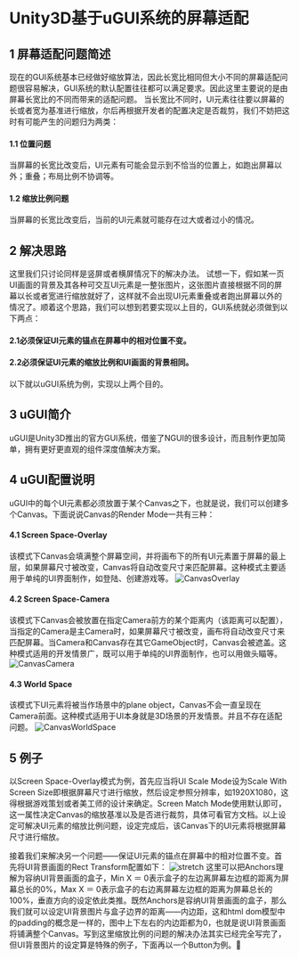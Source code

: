 # Unity3D基于uGUI系统的屏幕适配

## 1 屏幕适配问题简述
现在的GUI系统基本已经做好缩放算法，因此长宽比相同但大小不同的屏幕适配问题很容易解决，GUI系统的默认配置往往都可以满足要求。因此这里主要说的是由屏幕长宽比的不同而带来的适配问题。
当长宽比不同时，UI元素往往要以屏幕的长或者宽为基准进行缩放，尔后再根据开发者的配置决定是否裁剪，我们不妨把这时有可能产生的问题归为两类：
#### 1.1 位置问题
当屏幕的长宽比改变后，UI元素有可能会显示到不恰当的位置上，如跑出屏幕以外；重叠；布局比例不协调等。
#### 1.2 缩放比例问题
当屏幕的长宽比改变后，当前的UI元素就可能存在过大或者过小的情况。

## 2 解决思路
这里我们只讨论同样是竖屏或者横屏情况下的解决办法。
试想一下，假如某一页UI画面的背景及其各种可交互UI元素是一整张图片，这张图片直接根据不同的屏幕以长或者宽进行缩放就好了，这样就不会出现UI元素重叠或者跑出屏幕以外的情况了。顺着这个思路，我们可以想到若要实现以上目的，GUI系统就必须做到以下两点：
#### 2.1必须保证UI元素的锚点在屏幕中的相对位置不变。
#### 2.2必须保证UI元素的缩放比例和UI画面的背景相同。
以下就以uGUI系统为例，实现以上两个目的。

## 3 uGUI简介
uGUI是Unity3D推出的官方GUI系统，借鉴了NGUI的很多设计，而且制作更加简单，拥有更好更直观的组件深度值解决方案。

## 4 uGUI配置说明
uGUI中的每个UI元素都必须放置于某个Canvas之下，也就是说，我们可以创建多个Canvas。下面说说Canvas的Render Mode一共有三种：
#### 4.1 Screen Space-Overlay
该模式下Canvas会填满整个屏幕空间，并将画布下的所有UI元素置于屏幕的最上层，如果屏幕尺寸被改变，Canvas将自动改变尺寸来匹配屏幕。这种模式主要适用于单纯的UI界面制作，如登陆、创建游戏等。
![CanvasOverlay](https://github.com/Jerrywyj/Learn-way/blob/master/Unity3D/Unity3D%E5%9F%BA%E4%BA%8EuGUI%E7%B3%BB%E7%BB%9F%E7%9A%84%E5%B1%8F%E5%B9%95%E9%80%82%E9%85%8D/CanvasOverlay.png)
#### 4.2 Screen Space-Camera
该模式下Canvas会被放置在指定Camera前方的某个距离内（该距离可以配置），当指定的Camera是主Camera时，如果屏幕尺寸被改变，画布将自动改变尺寸来匹配屏幕。当Camera和Canvas存在其它GameObject时，Canvas会被遮盖。这种模式适用的开发情景广，既可以用于单纯的UI界面制作，也可以用做头瞄等。
![CanvasCamera](https://github.com/Jerrywyj/Learn-way/blob/master/Unity3D/Unity3D%E5%9F%BA%E4%BA%8EuGUI%E7%B3%BB%E7%BB%9F%E7%9A%84%E5%B1%8F%E5%B9%95%E9%80%82%E9%85%8D/CanvasCamera.png)
#### 4.3 World Space
该模式下UI元素将被当作场景中的plane object，Canvas不会一直呈现在Camera前面。这种模式适用于UI本身就是3D场景的开发情景。并且不存在适配问题。
![CanvasWorldSpace](https://github.com/Jerrywyj/Learn-way/blob/master/Unity3D/Unity3D%E5%9F%BA%E4%BA%8EuGUI%E7%B3%BB%E7%BB%9F%E7%9A%84%E5%B1%8F%E5%B9%95%E9%80%82%E9%85%8D/CanvasWorldSpace.png)
## 5 例子
以Screen Space-Overlay模式为例，首先应当将UI Scale Mode设为Scale With Screen Size即根据屏幕尺寸进行缩放，然后设定参照分辨率，如1920X1080，这得根据游戏策划或者美工师的设计来确定。Screen Match Mode使用默认即可，这一属性决定Canvas的缩放基准以及是否进行裁剪，具体可看官方文档。以上设定可解决UI元素的缩放比例问题，设定完成后，该Canvas下的UI元素将根据屏幕尺寸进行缩放。

接着我们来解决另一个问题——保证UI元素的锚点在屏幕中的相对位置不变。首先将UI背景画面的Rect Transform配置如下：
![stretch](https://github.com/Jerrywyj/Learn-way/blob/master/Unity3D/Unity3D%E5%9F%BA%E4%BA%8EuGUI%E7%B3%BB%E7%BB%9F%E7%9A%84%E5%B1%8F%E5%B9%95%E9%80%82%E9%85%8D/stretch.png)
这里可以把Anchors理解为容纳UI背景画面的盒子，Min X ＝ 0表示盒子的左边离屏幕左边框的距离为屏幕总长的0%，Max X ＝ 0表示盒子的右边离屏幕左边框的距离为屏幕总长的100%，垂直方向的设定依此类推。既然Anchors是容纳UI背景画面的盒子，那么我们就可以设定UI背景图片与盒子边界的距离——内边距，这和html dom模型中的padding的概念是一样的，图中上下左右的内边距都为0，也就是说UI背景画面将铺满整个Canvas。写到这里缩放比例的问题的解决办法其实已经完全写完了，但UI背景图片的设定算是特殊的例子，下面再以一个Button为例。


